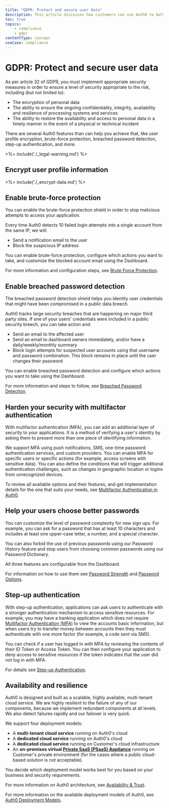 ```yaml
---
title: "GDPR: Protect and secure user data"
description: This article discusses how customers can use Auth0 to better protect and secure their user's personal data
toc: true
topics:
    - compliance
    - gdpr
contentType: concept
useCase: compliance
---
```

# GDPR: Protect and secure user data

As per article 32 of GDPR, you must implement appropriate security measures in order to ensure a level of security appropriate to the risk, including (but not limited to):

- Τhe encryption of personal data
- Τhe ability to ensure the ongoing confidentiality, integrity, availability and resilience of processing systems and services
- Τhe ability to restore the availability and access to personal data in a timely manner in the event of a physical or technical incident

There are several Auth0 features than can help you achieve that, like user profile encryption, brute-force protection, breached password detection, step-up authentication, and more.

<%= include('./_legal-warning.md') %>

## Encrypt user profile information

<%= include('./_encrypt-data.md') %>

## Enable brute-force protection

You can enable the brute-force protection shield in order to stop malicious attempts to access your application. 

Every time Auth0 detects 10 failed login attempts into a single account from the same IP, we will:

- Send a notification email to the user
- Block the suspicious IP address

You can enable brute-force protection, configure which actions you want to take, and customize the blocked account email using the Dashboard. 

For more information and configuration steps, see [Brute Force Protection](/anomaly-detection#brute-force-protection).

## Enable breached password detection

The breached password detection shield helps you identity user credentials that might have been compromised in a public data breech. 

Auth0 tracks large security breaches that are happening on major third party sites. If one of your users' credentials were included in a public security breech, you can take action and:

- Send an email to the affected user
- Send an email to dashboard owners immediately, and/or have a daily/weekly/monthly summary
- Block login attempts for suspected user accounts using that username and password combination. This block remains in place until the user changes their password

You can enable breached password detection and configure which actions you want to take using the Dashboard. 

For more information and steps to follow, see [Breached Password Detection](/anomaly-detection#breached-password-detection).

## Harden your security with multifactor authentication

With mutifactor authentication (MFA), you can add an additional layer of security to your applications. It is a method of verifying a user's identity by asking them to present more than one piece of identifying information.

We support MFA using push notifications, SMS, one-time password authentication services, and custom providers. You can enable MFA for specific users or specific actions (for example, access screens with sensitive data). You can also define the conditions that will trigger additional authentication challenges, such as changes in geographic location or logins from unrecognized devices.

To review all available options and their features, and get implementation details for the one that suits your needs, see [Multifactor Authentication in Auth0](/multifactor-authentication).

## Help your users choose better passwords

You can customize the level of password complexity for new sign ups. For example, you can ask for a password that has at least 10 characters and includes at least one upper-case letter, a number, and a special character.

You can also forbid the use of previous passwords using our Password History feature and stop users from choosing common passwords using our Password Dictionary.

All three features are configurable from the Dashboard. 

For information on how to use them see [Password Strength](/connections/database/password-strength) and [Password Options](/connections/database/password-options).

## Step-up authentication

With step-up authentication, applications can ask users to authenticate with a stronger authentication mechanism to access sensitive resources. For example, you may have a banking application which does not require [Multifactor Authentication (MFA)](/multifactor-authentication) to view the accounts basic information, but when users try to transfer money between accounts then they must authenticate with one more factor (for example, a code sent via SMS).

You can check if a user has logged in with MFA by reviewing the contents of their ID Token or Access Token. You can then configure your application to deny access to sensitive resources if the token indicates that the user did not log in with MFA.

For details see [Step-up Authentication](/multifactor-authentication/developer/step-up-authentication).

## Availability and resilience

Auth0 is designed and built as a scalable, highly available, multi-tenant cloud service. We are highly resilient to the failure of any of our components, because we  implement redundant components at all levels. We also detect failures rapidly and our failover is very quick. 

We support four deployment models:

- A **multi-tenant cloud service** running on Auth0's cloud
- A **dedicated cloud service** running on Auth0's cloud
- A **dedicated cloud service** running on Customer's cloud infrastructure
- An **on-premises virtual [Private SaaS (PSaaS) Appliance](/appliance)** running on Customer's private environment (for the cases where a public cloud-based solution is not acceptable).

You decide which deployment model works best for you based on your business and security requirements.

For more information on Auth0 architecture, see [Availability & Trust](https://auth0.com/availability-trust).

For more information on the available deployment models of Auth0, see [Auth0 Deployment Models](/getting-started/deployment-models).
